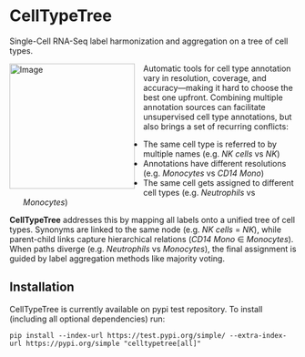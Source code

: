# CellTypeTree
Single-Cell RNA-Seq label harmonization and aggregation on a tree of cell types.

<img src="https://github.com/lorenzoamir/celltypetree/blob/main/docs/logo/celltypetree.png?raw=true" alt="Image" width="220" align="left" style="margin-right: 15px;"/>

<p>
Automatic tools for cell type annotation vary in resolution, coverage, and accuracy—making it hard to choose the best one upfront. Combining multiple annotation sources can facilitate unsupervised cell type annotations, but also brings a set of recurring conflicts:
</p>

<ul>
  <li>The same cell type is referred to by multiple names (e.g. <em>NK cells</em> vs <em>NK</em>)</li>
  <li>Annotations have different resolutions (e.g. <em>Monocytes</em> vs <em>CD14 Mono</em>)</li>
  <li>The same cell gets assigned to different cell types (e.g. <em>Neutrophils</em> vs <em>Monocytes</em>)</li>
</ul>

<p>
<strong>CellTypeTree</strong> addresses this by mapping all labels onto a unified tree of cell types. Synonyms are linked to the same node (e.g. <em>NK cells</em> = <em>NK</em>), while parent-child links capture hierarchical relations (<em>CD14 Mono</em> ∈ <em>Monocytes</em>). When paths diverge (e.g. <em>Neutrophils</em> vs <em>Monocytes</em>), the final assignment is guided by label aggregation methods like majority voting.
</p>

## Installation

CellTypeTree is currently available on pypi test repository. To install (including all optional dependencies) run:
```{bash}
pip install --index-url https://test.pypi.org/simple/ --extra-index-url https://pypi.org/simple "celltypetree[all]"
```
